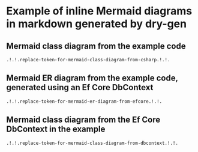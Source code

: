 # Example of inline Mermaid diagrams in markdown generated by dry-gen

## Mermaid class diagram from the example code

```mermaid
.!.!.replace-token-for-mermaid-class-diagram-from-csharp.!.!.
```

## Mermaid ER diagram from the example code, generated using an Ef Core DbContext

```mermaid
.!.!.replace-token-for-mermaid-er-diagram-from-efcore.!.!.
```

## Mermaid class diagram from the Ef Core DbContext in the example

```mermaid
.!.!.replace-token-for-mermaid-class-diagram-from-dbcontext.!.!.
```
